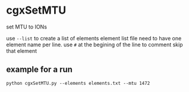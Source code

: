 # cgxSetMTU
set MTU to IONs

use `--list` to create a list of elements
element list file need to have one element name per line. use `#` at the begining of the line to comment skip that element
## example for a run
`python cgxSetMTU.py --elements elements.txt --mtu 1472`
